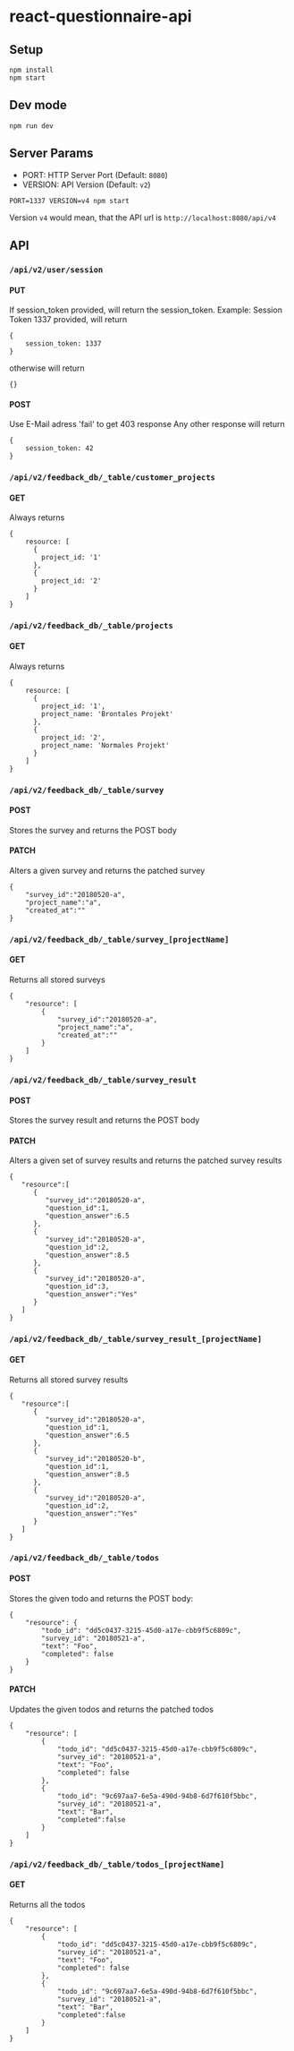 # react-questionnaire-api

## Setup
```
npm install
npm start
```

## Dev mode
```
npm run dev
```

## Server Params
- PORT: HTTP Server Port (Default: `8080`)
- VERSION: API Version (Default: `v2`)
```
PORT=1337 VERSION=v4 npm start
```

Version `v4` would mean, that the API url is `http://localhost:8080/api/v4`

## API

### `/api/v2/user/session`

#### PUT
If session_token provided, will return the session_token. Example: Session Token 1337 provided, will return
```
{
    session_token: 1337
}
```
otherwise will return
```
{}
```

#### POST
Use E-Mail adress 'fail' to get 403 response
Any other response will return
```
{
    session_token: 42
}
```

### `/api/v2/feedback_db/_table/customer_projects`
#### GET
Always returns
```
{
    resource: [
      {
        project_id: '1'
      },
      {
        project_id: '2'
      }
    ]
}
```

### `/api/v2/feedback_db/_table/projects`
#### GET
Always returns
```
{
    resource: [
      {
        project_id: '1',
        project_name: 'Brontales Projekt'
      },
      {
        project_id: '2',
        project_name: 'Normales Projekt'
      }
    ]
}
```

### `/api/v2/feedback_db/_table/survey`
#### POST
Stores the survey and returns the POST body

#### PATCH
Alters a given survey and returns the patched survey
```
{
    "survey_id":"20180520-a",
    "project_name":"a",
    "created_at":""
}
```

### `/api/v2/feedback_db/_table/survey_[projectName]`
#### GET
Returns all stored surveys
```
{
    "resource": [
        {
            "survey_id":"20180520-a",
            "project_name":"a",
            "created_at":""
        }
    ]
}
```

### `/api/v2/feedback_db/_table/survey_result`
#### POST
Stores the survey result and returns the POST body

#### PATCH
Alters a given set of survey results and returns the patched survey results
```
{  
   "resource":[  
      {  
         "survey_id":"20180520-a",
         "question_id":1,
         "question_answer":6.5
      },
      {  
         "survey_id":"20180520-a",
         "question_id":2,
         "question_answer":8.5
      },
      {  
         "survey_id":"20180520-a",
         "question_id":3,
         "question_answer":"Yes"
      }
   ]
}
```

### `/api/v2/feedback_db/_table/survey_result_[projectName]`
#### GET
Returns all stored survey results
```
{  
   "resource":[  
      {  
         "survey_id":"20180520-a",
         "question_id":1,
         "question_answer":6.5
      },
      {  
         "survey_id":"20180520-b",
         "question_id":1,
         "question_answer":8.5
      },
      {  
         "survey_id":"20180520-a",
         "question_id":2,
         "question_answer":"Yes"
      }
   ]
}
```

### `/api/v2/feedback_db/_table/todos`
#### POST
Stores the given todo and returns the POST body:
```
{
    "resource": {
        "todo_id": "dd5c0437-3215-45d0-a17e-cbb9f5c6809c",
        "survey_id": "20180521-a",
        "text": "Foo",
        "completed": false
    }
}
```

#### PATCH
Updates the given todos and returns the patched todos
```
{
    "resource": [
        {
            "todo_id": "dd5c0437-3215-45d0-a17e-cbb9f5c6809c",
            "survey_id": "20180521-a",
            "text": "Foo",
            "completed": false
        },
        {
            "todo_id": "9c697aa7-6e5a-490d-94b8-6d7f610f5bbc",
            "survey_id": "20180521-a",
            "text": "Bar",
            "completed":false
        }
    ]
}
```

### `/api/v2/feedback_db/_table/todos_[projectName]`
#### GET
Returns all the todos
```
{
    "resource": [
        {
            "todo_id": "dd5c0437-3215-45d0-a17e-cbb9f5c6809c",
            "survey_id": "20180521-a",
            "text": "Foo",
            "completed": false
        },
        {
            "todo_id": "9c697aa7-6e5a-490d-94b8-6d7f610f5bbc",
            "survey_id": "20180521-a",
            "text": "Bar",
            "completed":false
        }
    ]
}
```